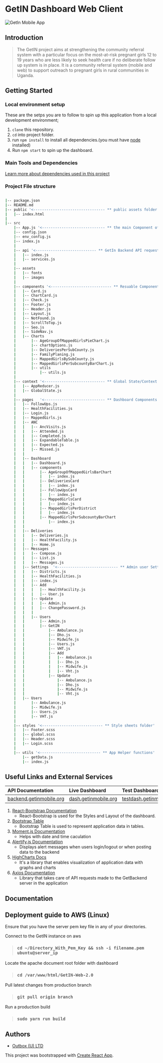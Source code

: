 # GetIN Dashboard Web Client
![GetIn Mobile App](https://res.cloudinary.com/crunchbase-production/image/upload/c_lpad,f_auto,q_auto:eco,dpr_1/jafgg9lgiaamswfzfw6m)

## Introduction
> The GetIN project aims at strengthening the community referral system with a particular  focus on the most-at-risk pregnant girls 12 to 19 years who are less likely to seek health care if no deliberate follow up system is in place.
> It is a community referral system (mobile and web) to support outreach to pregnant girls in rural communities in Uganda.

## Getting Started

### Local environment setup
These are the setps you are to follow to spin up this application from a local development environment;

1. `clone` this repository.
2. `cd` into project folder.
3. run `npm install` to install all dependencies.(you must have [node](https://nodejs.org) installed)
4. Run `npm start` to spin up the dashboard.


### Main Tools and Dependencies
[Learn more about dependencies used in this project](https://github.com/UNFPAInnovation/GetIN-Web-2.0/blob/master/package.json)

### Project File structure
```bash

|-- package.json
|-- README.md
|-- public '<--------------------------------- ** public assets folder'
|   |-- index.html
|
|-- src
    |-- App.js '<----------------------------- ** the main Component of the app'
    |-- config.json
    |-- env_config.js
    |-- index.js 
    |
    |-- api '<---------------------------- ** GetIn Backend API request utilities'
    |   |-- index.js
    |   |-- services.js
    |
    |-- assets 
    |   |-- fonts
    |   |-- images
    |
    |-- components '<---------------------------- ** Resuable Components'
    |   |-- Card.js
    |   |-- ChartCard.js
    |   |-- Check.js
    |   |-- Footer.js
    |   |-- Header.js
    |   |-- Layout.js
    |   |-- NotFound.js
    |   |-- ScrollToTop.js
    |   |-- Seo.js
    |   |-- SideNav.js
    |   |-- Charts
    |       |-- AgeGroupOfMappedGirlsPieChart.js
    |       |-- chartOptions.js
    |       |-- DeliveriesPerSubCounty.js
    |       |-- FamilyPlaning.js
    |       |-- MappedGirlsBySubCounty.js
    |       |-- MappedGirlsPerSubcountyBarChart.js
    |       |-- utils
    |           |-- utils.js
    |
    |-- context '<---------------------------- ** Global State/Context folder'
    |   |-- AppReducer.js
    |   |-- GlobalState.js
    |
    |-- pages   '<---------------------------- ** Dashboard Components'
    |   |-- FollowUps.js
    |   |-- HealthFacilities.js
    |   |-- Login.js
    |   |-- MappedGirls.js
    |   |-- ANC
    |   |   |-- AncVisits.js
    |   |   |-- Attended.js
    |   |   |-- Completed.js
    |   |   |-- ExpandableTable.js
    |   |   |-- Expected.js
    |   |   |-- Missed.js
    |   |
    |   |-- Dashboard
    |   |   |-- Dashboard.js
    |   |   |-- components
    |   |       |-- AgeGroupOfMappedGirlsBarChart
    |   |       |   |-- index.js
    |   |       |-- DeliveriesCard
    |   |       |   |-- index.js
    |   |       |-- FollowUpsCard
    |   |       |   |-- index.js
    |   |       |-- MappedGirlsCard
    |   |       |   |-- index.js
    |   |       |-- MappedGirlsPerDistrict
    |   |       |   |-- index.js
    |   |       |-- MappedGirlsPerSubcountyBarChart
    |   |           |-- index.js
    |   |
    |   |-- Deliveries
    |   |   |-- Deliveries.js
    |   |   |-- HealthFacility.js
    |   |   |-- Home.js
    |   |-- Messages
    |   |   |-- Compose.js
    |   |   |-- List.js
    |   |   |-- Messages.js
    |   |-- Settings  '<---------------------------- ** Admin user Settings components'
    |   |   |-- Districts.js
    |   |   |-- HealthFacilities.js
    |   |   |-- index.js
    |   |   |-- Add
    |   |   |   |-- HealthFacility.js
    |   |   |   |-- User.js
    |   |   |-- Update
    |   |   |   |-- Admin.js
    |   |   |   |-- ChangePassword.js
    |   |   |
    |   |   |-- Users
    |   |       |-- Admin.js
    |   |       |-- GetIN
    |   |           |-- Ambulance.js
    |   |           |-- Dho.js
    |   |           |-- Midwife.js
    |   |           |-- Users.js
    |   |           |-- VHT.js
    |   |           |-- Add
    |   |           |   |-- Ambulance.js
    |   |           |   |-- Dho.js
    |   |           |   |-- Midwife.js
    |   |           |   |-- Vht.js
    |   |           |-- Update
    |   |               |-- Ambulance.js
    |   |               |-- Dho.js
    |   |               |-- Midwife.js
    |   |               |-- Vht.js
    |   |-- Users  
    |       |-- Ambulance.js
    |       |-- Midwife.js
    |       |-- Users.js
    |       |-- VHT.js
    |
    |-- styles '<---------------------------- ** Style sheets folder'
    |   |-- Footer.scss
    |   |-- global.scss
    |   |-- Header.scss
    |   |-- Login.scss
    |
    |-- utils '<---------------------------- ** App Helper functions'
        |-- getData.js
        |-- index.js

```


## Useful Links and External Services

| API Documentation       | Live Dashboard                  | Test Dashboard          |
|:----------------------- |:--------------------------------|:------------------------|
| [backend.getinmobile.org](https://backend.getinmobile.org/)| [dash.getinmobile.org](http://dash.getinmobile.org/) | [testdash.getinmobile.org](http://testdash.getinmobile.org/) |


1. [React-Bootstrap Documentation](https://react-bootstrap-v3.netlify.app/)  
    - React-Bootstrap is used for the Styles and Layout of the dashboard.
2. [Bootstrap Table](https://allenfang.github.io/react-bootstrap-table/docs.html)
    - Bootstrap Table is used to represent application data in tables. 
2. [Moment.js Documentation](https://momentjs.com/docs/)
    - Helps with date and time caculation
3. [Alertify.js Documentation](https://alertifyjs.com/guide.html)
    - Displays alert messages when users login/logout or when posting data to the backend
4. [HighCharts Docs](https://api.highcharts.com/highcharts/)
    - It's a library that enables visualization of application data with graphs and charts
5. [Axios Documentation](https://axios-http.com/docs/intro) 
    - Library that takes care of API requests made to the GetBackend server in the application


## Documentation

## Deployment guide to AWS (Linux)

Ensure that you have the server pem key file in any of your directories.

Connect to the GetIN instance on aws

> ### `cd ~/Directory_With_Pem_Key && ssh -i filename.pem ubuntu@server_ip`

Locate the apache document root folder with dashboard

> ### `cd /var/www/html/GetIN-Web-2.0`

Pull latest changes from production branch

> ### `git pull origin branch`

Run a production build

> ### `sudo yarn run build`


## Authors

* [Outbox (U) LTD](https://www.outbox.co.ug)

This project was bootstrapped with [Create React App](https://github.com/facebook/create-react-app).

